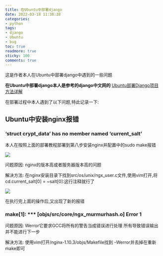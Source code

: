```yaml
---
title: 在Ubuntu中部署django
date: 2022-03-18 11:38:28
categories:
- python
tags: 
- django
- Ubuntu
- bug
toc: true
readmore: true
sticky: 100
comments: true
---
```


这是作者本人在Ubuntu中部署django中遇到的一些问题

<!-- more -->

**在Ubuntu中部署django本人是参考的django中文网的**
[Ubuntu部署Django项目方法详解](https://www.django.cn/article/show-22.html)

在部署过程中本人遇到了以下问题,特此记录一下:

## Ubuntu中安装nginx报错

### ‘struct crypt_data’ has no member named ‘current_salt’
本人在按照上面的部署教程部署到第八步安装nginx并配置中的sudo make报错

![](https://img-blog.csdnimg.cn/2020071712094293.png)

问题原因: nginx的版本高或者服务器版本高的问题

解决方法: 在nginx安装目录下找到src/os/unix/ngx_user.c文件,使用vim打开,将cd.current_salt[0] = ~salt[0]:这行注释就行了

![](https://img-blog.csdnimg.cn/20200717121206221.png?x-oss-process=image/watermark,type_ZmFuZ3poZW5naGVpdGk,shadow_10,text_aHR0cHM6Ly9ibG9nLmNzZG4ubmV0L2h1bWFueXI=,size_16,color_FFFFFF,t_70)

在执行完上面的操作后,又出现了新的报错
### make[1]: *** [objs/src/core/ngx_murmurhash.o] Error 1

问题原因: Werror它要求GCC将所有的警告当成错误进行处理 所有导致错误输出 并不能进行下一步

解决方法: 使用vim打开/nginx-1.10.3/objs/Makefile找到 -Werror并去掉在重新make即可
